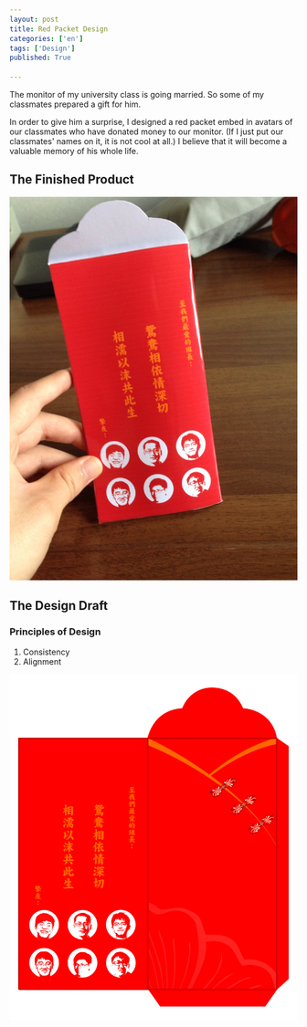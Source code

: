 ```yaml
---
layout: post
title: Red Packet Design
categories: ['en']
tags: ['Design']
published: True

---
```


The monitor of my university class is going married. So some of my classmates prepared a gift for him.

In order to give him a surprise, I designed a red packet embed in avatars of our classmates who have donated money to our monitor. (If I just put our classmates' names on it, it is not cool at all.)
I believe that it will become a valuable memory of his whole life.

## The Finished Product

![](https://raw.githubusercontent.com/hectorguo/blog-imgs/master/img/6d0af205jw1eycjj44ljxj20qo0zktf7.jpg)

## The Design Draft

### Principles of Design

1. Consistency
2. Alignment

![](https://raw.githubusercontent.com/hectorguo/blog-imgs/master/img/6d0af205jw1ewlhqcipiij217r1gikhf.jpg)